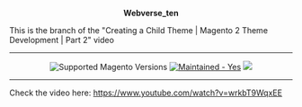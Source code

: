 <p align="center"><b>Webverse_ten</b></p> 
<p>This is the branch of the "Creating a Child Theme | Magento 2 Theme Development | Part 2" video</p>
  
<hr />

<div align="center">
  <img src="https://img.shields.io/badge/magento-^2.4.2-brightgreen.svg?logo=magento&longCache=true&style=flat-square" alt="Supported Magento Versions" />
  <a href="https://github.com/thewebverse" target="_blank"><img src="https://img.shields.io/badge/maintained%3F-yes-brightgreen.svg?style=flat-square" alt="Maintained - Yes" /></a>
  <a href="https://opensource.org/licenses/MIT" target="_blank"><img src="https://img.shields.io/badge/license-MIT-blue.svg" /></a>
 
</div>

<hr />

Check the video here: https://www.youtube.com/watch?v=wrkbT9WqxEE
